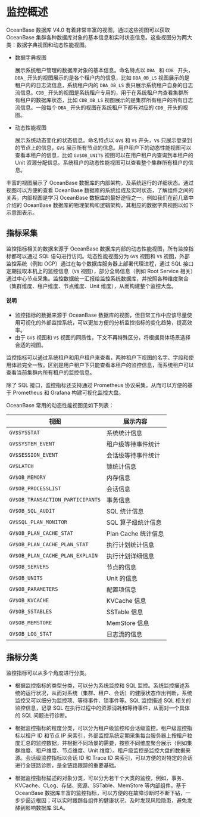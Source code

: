 # 监控概述

OceanBase 数据库 V4.0 有着非常丰富的视图，通过这些视图可以获取 OceanBase 集群各种数据库对象的基本信息和实时状态信息。这些视图分为两大类：数据字典视图和动态性能视图。

* 数据字典视图

    展示系统租户管理的数据库对象的基本信息。命名特点以 `DBA_` 和 `CDB_` 开头，`DBA_` 开头的视图展示的是各个租户内的信息，比如 `DBA_OB_LS` 视图展示的是租户内的日志流信息，系统租户内的 `DBA_OB_LS` 表只展示系统租户自身的日志流信息。`CDB_` 开头的视图是系统租户专用的，用于在系统租户内查看集群所有租户的数据库状态，比如 `CDB_OB_LS` 视图展示的是集群所有租户的所有日志流信息。一般每个 `DBA_` 开头的视图在系统租户下都有对应的 `CDB_` 开头的视图。

* 动态性能视图

    展示系统动态变化的状态信息。命名特点以 `GV$` 和 `V$` 开头，`V$` 只展示登录到的节点上的信息，`GV$` 展示所有节点的信息。用户租户下的动态性能视图可以查看本租户的信息，比如 `GV$OB_UNITS` 视图可以在用户租户内查询到本租户的 Unit 资源分配信息。系统租户的动态性能视图可以查看整个集群所有租户的信息。

丰富的视图展示了 OceanBase 数据库的内部架构，及系统运行的详细状态。通过视图可以方便的查看 OceanBase 数据库的系统组成及实时状态，了解组件之间的关系，内部视图是学习 OceanBase 数据库的最好途径之一。例如我们在前几章中介绍的 OceanBase 数据库的物理架构和逻辑架构，其相应的数据字典视图以如下示意图表示。

## 指标采集

监控指标相关的数据来源于 OceanBase 数据库内部的动态性能视图，所有监控指标都可以通过 SQL 语句进行访问。动态性能视图分为 `GV$` 视图和 `V$` 视图，外部监控系统（例如 OCP）通过在每个数据库服务器上部署代理进程，通过 SQL 接口定期拉取本机上的监控信息（`V$` 视图），部分全局信息（例如 Root Service 相关）通过中心节点采集。监控数据统一汇报给监控系统数据库，并按照各种维度聚合（集群维度、租户维度、节点维度、Unit 维度），从而构建整个监控大盘。

<main id="notice" type='explain'>
      <h4>说明</h4>
      <ul><li>监控指标的数据来源于 OceanBase 数据库的视图，但日常工作中应该尽量使用可视化的外部监控系统，可以更加方便的分析监控指标的变化趋势，提高效率。</li>
      <li>由于 <code>GV$</code> 视图和 <code>V$</code> 视图的同质性，下文不再特殊区分，将根据具体场景选择合适的视图。</li></ul>
</main>

监控指标可以通过系统租户和用户租户来查看，两种租户下视图的名字、字段和使用体验完全一致。区别是用户租户下只能查看本租户的监控信息，而系统租户可以查看当前集群内所有租户的监控信息。

除了 SQL 接口，监控指标还支持通过 Prometheus 协议采集，从而可以方便的基于 Prometheus 和 Grafana 构建可视化监控大盘。

OceanBase 常用的动态性能视图见如下列表：

|视图	| 展示内容 |
|---|---|
|`GV$SYSSTAT`|	系统统计信息|
|`GV$SYSTEM_EVENT`|	租户级等待事件统计|
|`GV$SESSION_EVENT`|会话级等待事件统计|
|`GV$LATCH`|锁统计信息|
|`GV$OB_MEMORY`|	内存信息|
|`GV$OB_PROCESSLIST`|	会话信息|
|`GV$OB_TRANSACTION_PARTICIPANTS`|事务信息|
|`GV$OB_SQL_AUDIT`|	SQL 统计信息|
|`GV$SQL_PLAN_MONITOR`|	SQL 算子级统计信息|
|`GV$OB_PLAN_CACHE_STAT`|	Plan Cache 统计信息|
|`GV$OB_PLAN_CACHE_PLAN_STAT`|	执行计划统计信息|
|`GV$OB_PLAN_CACHE_PLAN_EXPLAIN`|	执行计划详细信息|	
|`GV$OB_SERVERS`|	节点的信息|
|`GV$OB_UNITS`|	Unit 的信息|
|`GV$OB_PARAMETERS`|	配置项信息|
|`GV$OB_KVCACHE`|	KVCache 信息|
|`GV$OB_SSTABLES`|	SSTable 信息|
|`GV$OB_MEMSTORE`|	MemStore 信息|
|`GV$OB_LOG_STAT`|	日志流的信息|

## 指标分类

监控指标可以从多个角度进行分类。

* 根据监控指标的类型分类，可以分为系统监控和 SQL 监控。系统监控描述系统的运行状况，从而对系统（集群、租户、会话）的健康状态作出判断，系统监控又可以细分为监控项、等待事件、锁事件等。SQL 监控描述 SQL 相关的监控信息，记录 SQL 在执行过程中的资源消耗和等待事件，从而对一个具体的 SQL 问题进行诊断。

* 根据监控指标的粒度分类，可以分为租户级监控和会话级监控。租户级监控指标以租户 ID 和节点 IP 来索引，外部监控系统定期采集每台服务器上按租户粒度汇总的监控数据，并根据不同场景的需要，按照不同维度聚合展示（例如集群维度、租户维度、节点维度、Unit 维度）。租户级监控是监控大盘的数据来源。会话级监控指标以会话 ID 和 Trace ID 来索引，可以方便的对特定的会话进行全链路诊断，是全链路跟踪的重要基础。

* 根据监控指标描述的对象分类，可以分为若干个大类的监控，例如，事务、KVCache、CLog、存储、资源、SSTable、MemStore 等内部组件。基于 OceanBase 数据库丰富的监控指标，可以方便的在故障诊断时不断下钻，一步步逼近根因；可以实时跟踪各组件的健康状况，及时发现风险隐患，避免发酵到影响数据库 SLA。